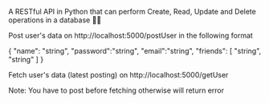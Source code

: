 A RESTful API in Python that can perform Create, Read, Update and Delete operations in a database 🚀🚀

Post user's data on http://localhost:5000/postUser in the following format



{
    "name": "string",
    "password":"string",
    "email":"string",
    "friends": [ "string", 
               "string"
    ]
}


Fetch user's data (latest posting) on http://localhost:5000/getUser 

Note: You have to post before fetching otherwise will return error